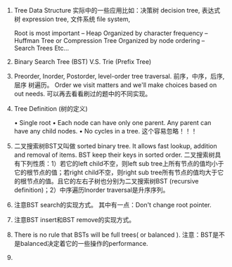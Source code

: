 1. Tree Data Structure
实际中的一些应用比如：决策树 decision tree, 表达式树 expression tree, 文件系统 file system, 

	Root is most important – Heap
	Organized by character frequency – Huffman Tree or Compression Tree
	Organized by node ordering – Search Trees
	Etc...

2. Binary Search Tree (BST) V.S. Trie (Prefix Tree)

3. Preorder, Inorder, Postorder, level-order tree traversal. 前序，中序，后序, 层序 树遍历。
Order we visit matters and we'll make choices based on out needs. 可以再去看看刷过的题中的不同实现。


4. Tree Definition (树的定义)

	• Single root
	• Each node can have only one parent. Any parent can have any child nodes.
	• No cycles in a tree. 这个容易忽略！！！

5. 二叉搜索树BST又叫做 sorted binary tree. It allows fast lookup, addition and removal of items. BST keep their keys in sorted order. 二叉搜索树具有下列性质：1）若它的left child不空，则left sub tree上所有节点的值均小于它的根节点的值；若right child不空，则right sub tree所有节点的值均大于它的根节点的值。且它的左右子树也分别为二叉搜索树BST (recursive definition)；2）中序遍历Inorder traversal是升序序列。

6. 注意BST search的实现方式。 其中有一点：Don't change root pointer.

7. 注意BST insert和BST remove的实现方式。

8. There is no rule that BSTs will be full trees( or balanced ). 注意：BST是不是balanced决定着它的一些操作的performance.

9. 